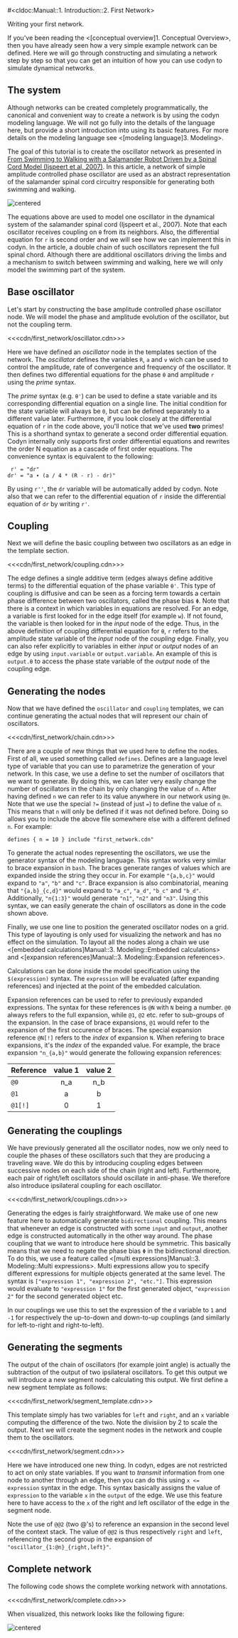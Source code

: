 #<cldoc:Manual::1. Introduction::2. First Network>

Writing your first network.

If you've been reading the <[conceptual overview]1. Conceptual Overview>, then you have already
seen how a very simple example network can be defined. Here we will go
through constructing and simulating a network step by step so that you can
get an intuition of how you can use codyn to simulate dynamical networks.

## The system
Although networks can be created completely programmatically, the canonical and
convenient way to create a network is by using the codyn modeling language.
We will not go fully into the details of the language here, but provide a
short introduction into using its basic features. For more details on the
modeling language see <[modeling language]3. Modeling>.

The goal of this tutorial is to create the oscillator network as presented
in [From Swimming to Walking with a Salamander Robot Driven by a Spinal Cord Model (Ijspeert et al, 2007)][science2007]. In this article, a network of simple amplitude controlled phase
oscillator are used as an abstract representation of the salamander spinal
cord circuitry responsible for generating both swimming and walking.

![centered][scienceeq]

The equations above are used to model one oscillator in the
dynamical system of the salamander spinal cord (Ijspeert et al., 2007). Note
that each oscillator receives coupling on `θ` from its neighbors. Also,
the differential equation for `r` is second order and we will see how we
can implement this in codyn. In the article, a double chain of such oscillators
represent the full spinal chord. Although there are additional oscillators driving
the limbs and a mechanism to switch between swimming and walking, here we will
only model the swimming part of the system.

[science2007]: http://www.sciencemag.org/content/315/5817/1416.short
[scienceeq]: figures/scienceeq.png

## Base oscillator

Let's start by constructing the base amplitude controlled phase oscillator node.
We will model the phase and amplitude evolution of the oscillator, but not the
coupling term.

<<<cdn/first_network/oscillator.cdn>>>

Here we have defined an *oscillator* node in the templates section of the
network. The *oscillator* defines the variables `R`, `a` and `ν` wich
can be used to control the amplitude, rate of convergence and frequency of the
oscillator. It then defines two differential equations for the phase `θ`
and amplitude `r` using the *prime* syntax.

The *prime* syntax (e.g. `θ'`) can be used to define a state variable and
its corresponding differential equation on a single line. The initial condition
for the state variable will always be `0`, but can be defined separately to
a different value later. Furthermore, if you look closely at the differential
equation of `r` in the code above, you'll notice that we've used **two**
primes! This is a shorthand syntax to generate a second order differential
equation. Codyn internally only supports first order differential equations and
rewrites the order N equation as a cascade of first order equations. The
convenience syntax is equivalent to the following:

```cdn
 r' = "dr"
dr' = "a ∙ (a / 4 * (R - r) - dr)"
```

By using `r''`, the `dr` variable will be automatically added by codyn. Note
also that we can refer to the differential equation of `r` inside the
differential equation of `dr` by writing `r'`.

## Coupling
Next we will define the basic coupling between two oscillators as an edge
in the template section.

<<<cdn/first_network/coupling.cdn>>>

The edge defines a single additive term (edges always define additive terms)
to the differential equation of the phase variable `θ'`. This type of coupling
is diffusive and can be seen as a forcing term towards a certain phase difference
between two oscillators, called the phase bias `Φ`. Note that there is a context
in which variables in equations are resolved. For an edge, a variable is first
looked for in the edge itself (for example `w`). If not found, the variable is
then looked for in the *input* node of the edge. Thus, in the above definition
of coupling differential equation for `θ`, `r` refers to the
amplitude state variable of the *input* node of the *coupling* edge. Finally,
you can also refer explicitly to variables in either *input* or *output* nodes
of an edge by using `input.variable` or `output.variable`. An example of this
is `output.θ` to access the phase state variable of the *output* node of the
coupling edge.

## Generating the nodes
Now that we have defined the `oscillator` and `coupling` templates, we can
continue generating the actual nodes that will represent our chain of oscillators.

<<<cdn/first_network/chain.cdn>>>

There are a couple of new things that we used here to define the nodes. First of
all, we used something called `defines`. Defines are a language level type of
variable that you can use to parametrize the generation of your network. In
this case, we use a define to set the number of oscillators that we want
to generate. By doing this, we can later very easily change the number of
oscillators in the chain by only changing the value of `n`.
After having defined `n` we can refer to its value
anywhere in our network using `@n`. Note that we use
the special `?=` (instead of just `=`) to define the value of `n`. This means
that `n` will only be defined if it was not defined before. Doing so allows you
to include the above file somewhere else with a different defined `n`. For example:

```cdn
defines { n = 10 } include "first_network.cdn"
```

To generate the actual nodes representing
the oscillators, we use the generator syntax of the modeling language. This
syntax works very similar to brace expansion in `bash`. The braces generate
ranges of values which are expanded inside the string they occur in. For example
`"{a,b,c}"` would expand to `"a"`, `"b"` and `"c"`. Brace expansion is also
combinatorial, meaning that `"{a,b}_{c,d}"` would expand to `"a_c"`, `"a_d"`,
`"b_c"` and `"b_d"`. Additionally, `"n{1:3}"` would generate `"n1"`, `"n2"`
and `"n3"`. Using this syntax, we can easily generate the chain of oscillators
as done in the code shown above.

Finally, we use one line to position the generated oscillator nodes on a grid.
This type of layouting is only used for visualizing the network and has no
effect on the simulation. To layout all the nodes along a chain we use
<[embedded calculations]Manual::3. Modeling::Embedded calculations> and
<[expansion references]Manual::3. Modeling::Expansion references>.

Calculations
can be done inside the model specification using the `$(expression)` syntax.
The `expression` will be evaluated (after expanding references) and injected
at the point of the embedded calculation.

Expansion references can be used to refer to previously expanded expressions.
The syntax for these references is `@N` with `N` being a number. `@0` always
refers to the full expansion, while `@1`, `@2` etc. refer to sub-groups of
the expansion. In the case of brace expansions, `@1` would refer to the expansion
of the first occurence of braces. The special expansion reference `@N[!]` refers
to the *index* of expansion `N`. When refering to brace expansions, it's the
*index* of the expanded value. For example, the brace expansion `"n_{a,b}"` would
generate the following expansion references:

| Reference | value 1| value 2 |
|-----------|:------:|:-------:|
| `@0`      | n\_a   | n\_b    |
| `@1`      | a      | b       |
| `@1[!]`   | 0      | 1       |

## Generating the couplings

We have previously generated all the oscillator nodes, now we only need to
couple the phases of these oscillators such that they are producing a traveling
wave. We do this by introducing coupling edges between successive nodes on
each side of the chain (right and left). Furthermore, each pair of right/left
oscillators should oscillate in anti-phase. We therefore also introduce ipsilateral
coupling for each oscillator.

<<<cdn/first_network/couplings.cdn>>>

Generating the edges is fairly straightforward. We make use of one new feature
here to automatically generate `bidirectional` coupling. This means that whenever
an edge is constructed with some `input` and `output`, another edge is constructed
automatically in the other way around. The phase coupling that we want to
introduce here should be symmetric. This basically means that we need to
negate the phase bias `Φ` in the bidirectional direction. To do this, we use
a feature called <[multi expressions]Manual::3. Modeling::Multi expressions>.
Multi expressions allow you to specify different expressions for multiple objects
generated at the same level. The syntax is `["expression 1", "expression 2", "etc."]`.
This expression would evaluate to `"expression 1"` for the first generated object,
`"expression 2"` for the second generated object etc.

In our couplings we use this to set the expression of the `d` variable to
`1` and `-1` for respectively the up-to-down and down-to-up couplings (and
similarly for left-to-right and right-to-left).

## Generating the segments
The output of the chain of oscillators (for example joint angle) is actually
the subtraction of the output of two ipsilateral oscillators. To get this output
we will introduce a new segment node calculating this output. We first define
a new segment template as follows:

<<<cdn/first_network/segment_template.cdn>>>

This template simply has two variables for `left` and `right`, and an `x`
variable computing the difference of the two. Note the divisiion by 2 to scale
the output. Next we will create the segment nodes in the network and couple them
to the oscillators.

<<<cdn/first_network/segment.cdn>>>

Here we have introduced one new thing. In codyn, edges are not restricted to
act on only state variables. If you want to *transmit* information from one
node to another through an edge, then you can do this using `x <= expression` syntax in the
edge. This syntax basically assigns the value of `expression` to the variable `x`
in the `output` of the edge. We use this feature here to have access to the
`x` of the right and left oscillator of the edge in the segment node.

Note the use of `@@2` (two @'s) to reference an expansion in the second level of the
context stack. The value of `@@2` is thus respectively `right` and `left`,
referencing the second group in the expansion of `"oscillator_{1:@n}_{right,left}"`.

## Complete network
The following code shows the complete working network with annotations.

<<<cdn/first_network/complete.cdn>>>

When visualized, this network looks like the following figure:

![centered][complete]

[complete]: figures/complete.png



